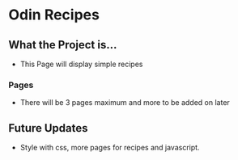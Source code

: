 # Odin Recipes

## What the Project is...
- This Page will display simple recipes

### Pages
- There will be 3 pages maximum and more to be added on later 

## Future Updates
- Style with css, more pages for recipes and javascript.
